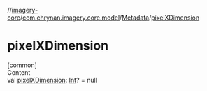 //[imagery-core](../../../index.md)/[com.chrynan.imagery.core.model](../index.md)/[Metadata](index.md)/[pixelXDimension](pixel-x-dimension.md)



# pixelXDimension  
[common]  
Content  
val [pixelXDimension](pixel-x-dimension.md): [Int](https://kotlinlang.org/api/latest/jvm/stdlib/kotlin/-int/index.html)? = null  



